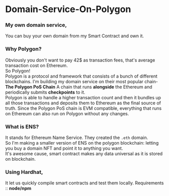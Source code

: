 # Domain-Service-On-Polygon

### My own domain service,
You can buy your own domain from my Smart Contract and own it.

### Why Polygon?
Obviously you don't want to pay 42$ as transaction fees, that's average transaction cost on Ethereum.  
So Polygon!  
Polygon is a protocol and framework that consists of a bunch of different blockchains. I'm building my domain service on their most popular chain- **The Polygon PoS Chain** A chain that runs **alongside** the Ethereum and periodically submits **checkpoints** to it.  
Polygon is able to handle a higher transaction count and then it bundles up all those transactions and deposits them to Ethereum as the final source of truth. Since the Polygon PoS chain is EVM compatible, everything that runs on Ethereum can also run on Polygon without any changes.  

### What is ENS?
It stands for Ethereum Name Service. They created the ```.eth``` domain.  
So I'm making a smaller version of ENS on the polygon blockchain: letting you buy a domain NFT and point it to anything you want.  
It's awesome cause, smart contract makes any data universal as it is stored on blockchain.  

### Using Hardhat,
It let us quickly compile smart contracts and test them locally.
Requirements :: **node/npm**
